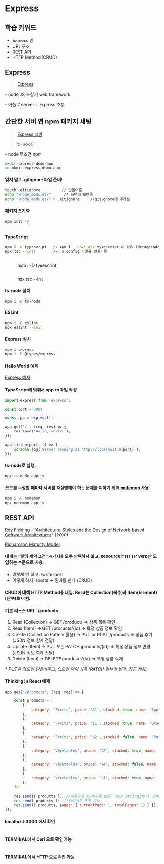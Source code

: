 # Express

## 학습 키워드

* Express 란
* URL 구조
* REST API
* HTTP Method (CRUD)

## Express

> [Express ](https://expressjs.com/ko/)

\- node JS 초창기 web framework

\- 아폴로 server + express 조합

## 간단한 서버 앱 npm 패키지 세팅

> [Express 설치](https://expressjs.com/ko/starter/installing.html)

> [ts-node](https://github.com/TypeStrong/ts-node)

\- node 무조건 npm

```bash
mkdir express-demo-app
cd mkdir express-demo-app
```

#### 잊지 말고 .gitignore 파일 준비!

```bash
touch .gitignore          // 만들어줌
echo "/node_modules/"      // 화면에 보여줌
echo "/node_modules/" > .gitignore     //gitignore에 추가됨

```

#### 패키지 초기화

```bash
npm init -y
```

<figure><img src="../.gitbook/assets/image (11).png" alt=""><figcaption></figcaption></figure>

#### TypeScript

```bash
npm i -D typescript   // npm i --save-dev typescript 와 같음 (devDependencies로 들어감)
npx tsc --init        // TS config 파일을 만들어줌
```

<figure><img src="../.gitbook/assets/image (13).png" alt=""><figcaption><p>npm i -D typescript</p></figcaption></figure>

<figure><img src="../.gitbook/assets/image (10).png" alt=""><figcaption><p>npx tsc --init</p></figcaption></figure>

#### ts-node 설치

```bash
npm i -D ts-node
```

####

#### ESLint

```bash
npm i -D eslint
npx eslint --init
```



#### Express 설치

```bash
npm i express
npm i -D @types/express
```



#### Hello World 예제

[Express 예제](https://expressjs.com/ko/starter/hello-world.html)



#### TypeScript에 맞춰서 app.ts 파일 작성.

```javascript
import express from 'express';

const port = 3000;

const app = express();

app.get('/', (req, res) => {
	res.send('Hello, world!');
});

app.listen(port, () => {
	console.log(`Server running at http://localhost:${port}`);
});
```



#### ts-node로 실행.

```bash
npx ts-node app.ts
```



#### 코드를 수정할 때마다 서버를 재실행해야 하는 문제를 피하기 위해 [nodemon](https://github.com/remy/nodemon) 사용.

```bash
npm i -D nodemon
npx nodemon app.ts
```



## REST API

Roy Fielding - “[Architectural Styles and the Design of Network-based Software Architectures](https://www.ics.uci.edu/\~fielding/pubs/dissertation/top.htm)” (2000)

[Richardson Maturity Model](https://martinfowler.com/articles/richardsonMaturityModel.html)



#### 대개는 “필딩 제약 조건” 4가지를 모두 만족하지 않고, Resource와 HTTP Verb만 도입하는 수준으로 사용.

* 이렇게 안 하고: /write-post
* 이렇게 하자: /posts → 뭔가를 한다 (CRUD)



#### CRUD에 대해 HTTP Method를 대입. Read는 Collection(복수)과 Item(Element)(단수)로 나뉨.



#### 기본 리소스 URL: /products

1. Read (Collection) → GET /products ⇒ 상품 목록 확인
2. Read (Item) → GET /products/{id} ⇒ 특정 상품 정보 확인
3. Create (Collection Pattern 활용) →  PUT or POST /products ⇒ 상품 추가 (JSON 정보 함께 전달)
4. Update (Item) → PUT 또는 PATCH /products/{id} ⇒ 특정 상품 정보 변경 (JSON 정보 함께 전달)
5. Delete (Item) → DELETE /products/{id} ⇒ 특정 상품 삭제

_\* PUT은 없으면 만들어주고, 있으면 덮어 씌움 (PATCH 일부만 변경, 최근 생김)_

#### Thinking in React 예제

```javascript
app.get('/products', (req, res) => {

	const products = [
		{
			category: 'Fruits', price: '$1', stocked: true, name: 'Apple',
		},
		{
			category: 'Fruits', price: '$1', stocked: true, name: 'Dragonfruit',
		},
		{
			category: 'Fruits', price: '$2', stocked: false, name: 'Passionfruit',
		},
		{
			category: 'Vegetables', price: '$2', stocked: true, name: 'Spinach',
		},
		{
			category: 'Vegetables', price: '$4', stocked: false, name: 'Pumpkin',
		},
		{
			category: 'Vegetables', price: '$1', stocked: true, name: 'Peas',
		},
	];
	
	res.send({ products }); //자동으로 JSON으로 변환. JSON.stringify() 안써야 더 전달이 잘됨
	res.send( products );  //이렇게도 표현 가능
	res.send({ products, pages: { currentPage: 1, totalPages: 10 } }); //이렇게도 구분함 
});
```

#### localhost:3000 에서 확인

<figure><img src="../.gitbook/assets/image (7).png" alt=""><figcaption></figcaption></figure>

#### TERMINAL에서 Curl 으로 확인 가능

<figure><img src="../.gitbook/assets/image (1).png" alt=""><figcaption></figcaption></figure>

#### TERMINAL에서 HTTP 으로 확인 가능

<figure><img src="../.gitbook/assets/image (8).png" alt=""><figcaption></figcaption></figure>
